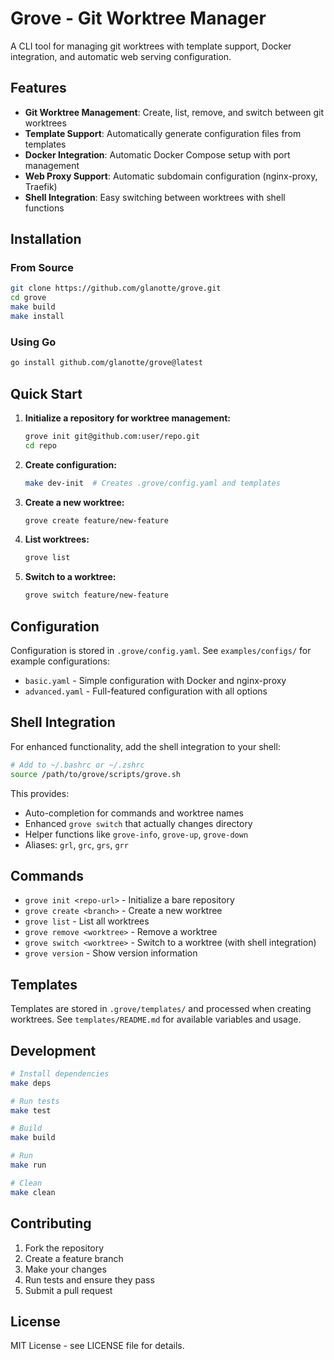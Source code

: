 # Grove - Git Worktree Manager

A CLI tool for managing git worktrees with template support, Docker integration, and automatic web serving configuration.

## Features

- **Git Worktree Management**: Create, list, remove, and switch between git worktrees
- **Template Support**: Automatically generate configuration files from templates
- **Docker Integration**: Automatic Docker Compose setup with port management
- **Web Proxy Support**: Automatic subdomain configuration (nginx-proxy, Traefik)
- **Shell Integration**: Easy switching between worktrees with shell functions

## Installation

### From Source

```bash
git clone https://github.com/glanotte/grove.git
cd grove
make build
make install
```

### Using Go

```bash
go install github.com/glanotte/grove@latest
```

## Quick Start

1. **Initialize a repository for worktree management:**
   ```bash
   grove init git@github.com:user/repo.git
   cd repo
   ```

2. **Create configuration:**
   ```bash
   make dev-init  # Creates .grove/config.yaml and templates
   ```

3. **Create a new worktree:**
   ```bash
   grove create feature/new-feature
   ```

4. **List worktrees:**
   ```bash
   grove list
   ```

5. **Switch to a worktree:**
   ```bash
   grove switch feature/new-feature
   ```

## Configuration

Configuration is stored in `.grove/config.yaml`. See `examples/configs/` for example configurations:

- `basic.yaml` - Simple configuration with Docker and nginx-proxy
- `advanced.yaml` - Full-featured configuration with all options

## Shell Integration

For enhanced functionality, add the shell integration to your shell:

```bash
# Add to ~/.bashrc or ~/.zshrc
source /path/to/grove/scripts/grove.sh
```

This provides:
- Auto-completion for commands and worktree names
- Enhanced `grove switch` that actually changes directory
- Helper functions like `grove-info`, `grove-up`, `grove-down`
- Aliases: `grl`, `grc`, `grs`, `grr`

## Commands

- `grove init <repo-url>` - Initialize a bare repository
- `grove create <branch>` - Create a new worktree
- `grove list` - List all worktrees
- `grove remove <worktree>` - Remove a worktree
- `grove switch <worktree>` - Switch to a worktree (with shell integration)
- `grove version` - Show version information

## Templates

Templates are stored in `.grove/templates/` and processed when creating worktrees. See `templates/README.md` for available variables and usage.

## Development

```bash
# Install dependencies
make deps

# Run tests
make test

# Build
make build

# Run
make run

# Clean
make clean
```

## Contributing

1. Fork the repository
2. Create a feature branch
3. Make your changes
4. Run tests and ensure they pass
5. Submit a pull request

## License

MIT License - see LICENSE file for details.